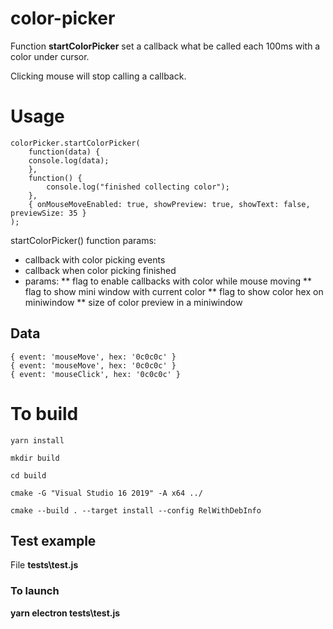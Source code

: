 
# color-picker

  

Function **startColorPicker** set a callback what be called each 100ms with a color under cursor.

Clicking mouse will stop calling a callback.

  

# Usage

    colorPicker.startColorPicker(
	    function(data) {
	    console.log(data);
	    },
	    function() {
		    console.log("finished collecting color");
	    },
	    { onMouseMoveEnabled: true, showPreview: true, showText: false, previewSize: 35 }
    );

startColorPicker() function params:
* callback with color picking events
* callback when color picking finished
* params:
** flag to enable callbacks with color while mouse moving 
** flag to show mini window with current color
** flag to show color hex on miniwindow
** size of color preview in a miniwindow

## Data
	
	{ event: 'mouseMove', hex: '0c0c0c' }
	{ event: 'mouseMove', hex: '0c0c0c' }
	{ event: 'mouseClick', hex: '0c0c0c' }

  

# To build

    yarn install
    
    mkdir build
    
    cd build
    
    cmake -G "Visual Studio 16 2019" -A x64 ../
    
    cmake --build . --target install --config RelWithDebInfo

  

## Test example

File **tests\test.js**

  

### To launch

**yarn electron tests\test.js**

